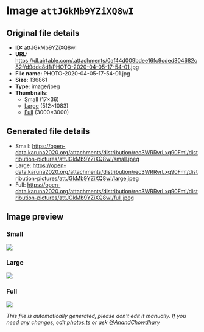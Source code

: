 # Image `attJGkMb9YZiXQ8wI`

## Original file details

- **ID:** attJGkMb9YZiXQ8wI
- **URL:** https://dl.airtable.com/.attachments/0af44d009bdee16fc9cded304682c82f/d9ddc8d1/PHOTO-2020-04-05-17-54-01.jpg
- **File name:** PHOTO-2020-04-05-17-54-01.jpg
- **Size:** 136861
- **Type:** image/jpeg
- **Thumbnails:**
  - [Small](https://dl.airtable.com/.attachmentThumbnails/4148e170258da3cde904c6874c641cbd/6ed47adc) (17×36)
  - [Large](https://dl.airtable.com/.attachmentThumbnails/8b2c97741b281c25c07b90ef51b5735b/c8c8f5a6) (512×1083)
  - [Full](https://dl.airtable.com/.attachmentThumbnails/396b1c6f5afa84abce75841107e5e356/c67424d3) (3000×3000)

## Generated file details

- Small: https://open-data.karuna2020.org/attachments/distribution/rec3WRRvrLxq90FmI/distribution-pictures/attJGkMb9YZiXQ8wI/small.jpeg
- Large: https://open-data.karuna2020.org/attachments/distribution/rec3WRRvrLxq90FmI/distribution-pictures/attJGkMb9YZiXQ8wI/large.jpeg
- Full: https://open-data.karuna2020.org/attachments/distribution/rec3WRRvrLxq90FmI/distribution-pictures/attJGkMb9YZiXQ8wI/full.jpeg

## Image preview

### Small

![](https://open-data.karuna2020.org/attachments/distribution/rec3WRRvrLxq90FmI/distribution-pictures/attJGkMb9YZiXQ8wI/small.jpeg)

### Large

![](https://open-data.karuna2020.org/attachments/distribution/rec3WRRvrLxq90FmI/distribution-pictures/attJGkMb9YZiXQ8wI/large.jpeg)

### Full

![](https://open-data.karuna2020.org/attachments/distribution/rec3WRRvrLxq90FmI/distribution-pictures/attJGkMb9YZiXQ8wI/full.jpeg)

_This file is automatically generated, please don't edit it manually. If you need any changes, edit [photos.ts](/photos.ts) or ask [@AnandChowdhary](https://github.com/AnandChowdhary)_
